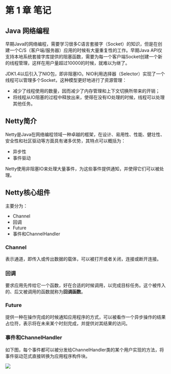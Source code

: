 # 第 1 章  笔记

## Java 网络编程

早期Java的网络编程，需要学习很多C语言套接字（Socket）的知识，但是在创建一个C/S（客户端/服务器）应用的时候有大量重复性的工作。早期Java API仅支持本地系统套接字库提供的阻塞函数，需要为每一个客户端Socket创建一个新的线程管理，这样在用户量超过10000的时候，就难以为继了。

JDK1.4以后引入了NIO包，即非阻塞IO。NIO利用选择器（Selector）实现了一个线程可以管理多个Socket，这种模型更好地进行了资源管理：

- 减少了线程使用的数量，因而减少了内存管理和上下文切换所带来的开销；
- 将线程从IO阻塞的过程中释放出来，使得在没有IO处理的时候，线程可以处理其他任务。

## Netty简介

Netty是Java在网络编程领域一种卓越的框架，在设计、易用性、性能、健壮性、安全性和社区驱动等方面具有诸多优势，其特点可以概括为：

- 异步性
- 事件驱动

Netty使用非阻塞IO来处理大量事件，为这些事件提供通知，并使得它们可以被处理。

## Netty核心组件

主要分为：

- Channel
- 回调
- Future
- 事件和ChannelHandler

### Channel

表示通道，即传入或传出数据的载体，可以被打开或者关闭，连接或断开连接。

### 回调

要求应用先传给它一个函数，好在合适的时候调用，以完成目标任务。这个被传入的、后又被调用的函数就称为**回调函数**。

### Future

提供一种在操作完成的时候通知应用程序的方式，可以被看作一个异步操作的结果占位符，表示将在未来某个时刻完成，并提供对其结果的访问。

### 事件和ChannelHandler

如下图，每个事件都可以被分发给ChannelHandler类的某个用户实现的方法，将事件驱动范式直接转换为应用程序构件块。

<img src="https://ws1.sinaimg.cn/mw690/b7cbe24fly1g24rg9o2f4j20lv05n0t3.jpg"/>